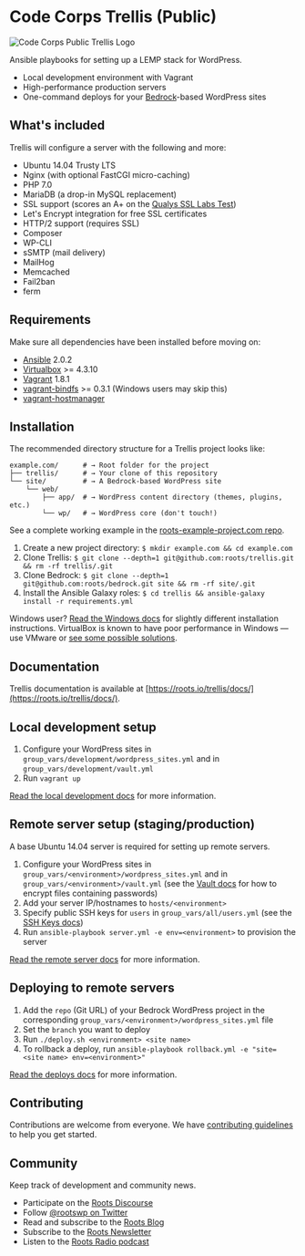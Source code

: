 # Code Corps Trellis (Public)

![Code Corps Public Trellis Logo](https://d3pgew4wbk2vb1.cloudfront.net/images/github/code-corps-trellis-public.png)

Ansible playbooks for setting up a LEMP stack for WordPress.

- Local development environment with Vagrant
- High-performance production servers
- One-command deploys for your [Bedrock](https://roots.io/bedrock/)-based WordPress sites

## What's included

Trellis will configure a server with the following and more:

* Ubuntu 14.04 Trusty LTS
* Nginx (with optional FastCGI micro-caching)
* PHP 7.0
* MariaDB (a drop-in MySQL replacement)
* SSL support (scores an A+ on the [Qualys SSL Labs Test](https://www.ssllabs.com/ssltest/))
* Let's Encrypt integration for free SSL certificates
* HTTP/2 support (requires SSL)
* Composer
* WP-CLI
* sSMTP (mail delivery)
* MailHog
* Memcached
* Fail2ban
* ferm

## Requirements

Make sure all dependencies have been installed before moving on:

* [Ansible](http://docs.ansible.com/ansible/intro_installation.html#latest-releases-via-pip) 2.0.2
* [Virtualbox](https://www.virtualbox.org/wiki/Downloads) >= 4.3.10
* [Vagrant](https://releases.hashicorp.com/vagrant/1.8.1/) 1.8.1
* [vagrant-bindfs](https://github.com/gael-ian/vagrant-bindfs#installation) >= 0.3.1 (Windows users may skip this)
* [vagrant-hostmanager](https://github.com/smdahlen/vagrant-hostmanager#installation)

## Installation

The recommended directory structure for a Trellis project looks like:

```shell
example.com/      # → Root folder for the project
├── trellis/      # → Your clone of this repository
└── site/         # → A Bedrock-based WordPress site
    └── web/
        ├── app/  # → WordPress content directory (themes, plugins, etc.)
        └── wp/   # → WordPress core (don't touch!)
```

See a complete working example in the [roots-example-project.com repo](https://github.com/roots/roots-example-project.com).

1. Create a new project directory: `$ mkdir example.com && cd example.com`
2. Clone Trellis: `$ git clone --depth=1 git@github.com:roots/trellis.git && rm -rf trellis/.git`
3. Clone Bedrock: `$ git clone --depth=1 git@github.com:roots/bedrock.git site && rm -rf site/.git`
4. Install the Ansible Galaxy roles: `$ cd trellis && ansible-galaxy install -r requirements.yml`

Windows user? [Read the Windows docs](https://roots.io/trellis/docs/windows/) for slightly different installation instructions. VirtualBox is known to have poor performance in Windows — use VMware or [see some possible solutions](https://discourse.roots.io/t/virtualbox-performance-in-windows/3932).

## Documentation

Trellis documentation is available at [https://roots.io/trellis/docs/](https://roots.io/trellis/docs/).

## Local development setup

1. Configure your WordPress sites in `group_vars/development/wordpress_sites.yml` and in `group_vars/development/vault.yml`
2. Run `vagrant up`

[Read the local development docs](https://roots.io/trellis/docs/local-development-setup/) for more information.

## Remote server setup (staging/production)

A base Ubuntu 14.04 server is required for setting up remote servers.

1. Configure your WordPress sites in `group_vars/<environment>/wordpress_sites.yml` and in `group_vars/<environment>/vault.yml` (see the [Vault docs](https://roots.io/trellis/docs/vault/) for how to encrypt files containing passwords)
2. Add your server IP/hostnames to `hosts/<environment>`
3. Specify public SSH keys for `users` in `group_vars/all/users.yml` (see the [SSH Keys docs](https://roots.io/trellis/docs/ssh-keys/))
4. Run `ansible-playbook server.yml -e env=<environment>` to provision the server

[Read the remote server docs](https://roots.io/trellis/docs/remote-server-setup/) for more information.

## Deploying to remote servers

1. Add the `repo` (Git URL) of your Bedrock WordPress project in the corresponding `group_vars/<environment>/wordpress_sites.yml` file
2. Set the `branch` you want to deploy
3. Run `./deploy.sh <environment> <site name>`
4. To rollback a deploy, run `ansible-playbook rollback.yml -e "site=<site name> env=<environment>"`

[Read the deploys docs](https://roots.io/trellis/docs/deploys/) for more information.

## Contributing

Contributions are welcome from everyone. We have [contributing guidelines](https://github.com/roots/guidelines/blob/master/CONTRIBUTING.md) to help you get started.

## Community

Keep track of development and community news.

* Participate on the [Roots Discourse](https://discourse.roots.io/)
* Follow [@rootswp on Twitter](https://twitter.com/rootswp)
* Read and subscribe to the [Roots Blog](https://roots.io/blog/)
* Subscribe to the [Roots Newsletter](https://roots.io/subscribe/)
* Listen to the [Roots Radio podcast](https://roots.io/podcast/)
